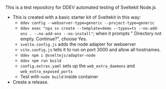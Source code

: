 This is a test repository for DDEV automated testing of Sveltekit Node.js

* This is created with a basic starter kit of Sveltekit in this way:
  * `ddev config --webserver-type=generic --project-type=generic`
  * `ddev exec "npx sv create --template=demo --types=ts --no-add-ons . --no-add-ons --no-install"`; when it prompts " Directory not empty. Continue?", choose Yes.
  * `svelte.config.js` adds the node adapter for webserver
  * `vite.config.js` tells it to run on port 3000 and allow all hostnames.
  * `ddev npm i @sveltejs/adapter-node`
  * `ddev npm run build`
  * `config.extras.yaml` sets up the `web_extra_daemons` and `web_extra_exposed_ports`
  * Test with `node build` inside container
* Create a release.

